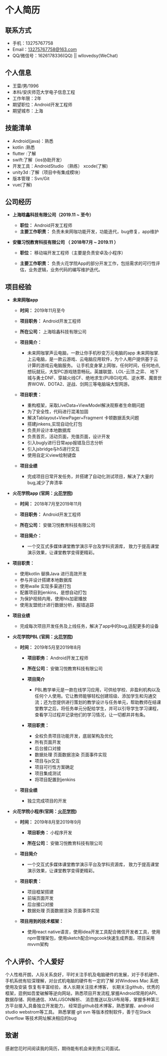 # 个人简历

## 联系方式

- 手机：13275767758
- Email：13275767758@163.com
- QQ/微信号：1626178336(QQ) || wllovedsy(WeChat)

## 个人信息
 - 王雷/男/1996
 - 本科/安庆师范大学电子信息工程
 - 工作年限：2年
 - 期望职位：Android开发工程师 
 - 期望城市：上海
 
 ## 技能清单
 - Android(java)：熟悉
 - kotlin :熟悉
 - flutter :了解
 - swift:了解（ios协助开发）
 - 开发工具：AndroidStudio （熟练） xcode(了解)
 - unity3d :了解（项目中有集成模块）
 - 版本管理：Svn/Git
 - vue(了解)
 
 ## 公司经历
  * **上海晗鑫科技有限公司（2019.11 ~ 至今）**
    * **职位：** Android开发工程师
    * **主要工作职责：** 负责未来网咖功能开发，功能迭代，bug修复，app维护

  * **安徽习悦教育科技有限公司 （ 2018年7月 ~ 2019.11 ）**
  
    * **职位：** 移动端开发工程师（主要是负责安卓及小程序）
    
    * **主要工作职责：** 负责火花学院App的部分开发工作，包括需求的可行性评估，业务逻辑，业务代码的编写维护迭代。

    
 ## 项目经验
 
* **未来网咖app**

  * **时间：** 2019年11月至今

  * **项目职务：** Android开发工程师

  * **所在公司：** 上海晗鑫科技有限公司

   * **项目简介：**
    
      * 未来网咖掌声云电脑，一款让你手机秒变万元电脑的app 
      未来网咖掌.上云电脑，是一款云游戏、云电脑应用软件，为个人用户提供基于云计算的游戏云电脑服务。
      让手机变身掌上网咖，任何时间，任何地点,想玩就玩，大型PC游戏随意畅玩。英雄联盟、LOL-云顶.之弈、
      地下城与勇士DNF、穿越火线CF、绝地求生(PUBG)吃鸡、逆水寒、魔兽世界WOW、DOTA2、逆战、剑网三等电脑端大型网游。

  * **项目职责：**

    * 重构框架，采取LiveData+ViewModel解决观察者生命期问题
    * 为了安全性，代码进行混淆加固
    * 解决Tablayout+ViewPager+Fragment 卡顿数据丢失问题
    * 搭建jinkens,实现自动化打包
    * 负责并设计本地数据库
    * 负责首页，活动页面，充值页面，设计开发
    * 引入bugly进行日常app报错及日志分析
    * 引入jsbridge与h5进行交互
    * 使用自定义view绘制键盘

  * **项目业绩**
    * 完成项目日常开发任务，并搭建了自动化测试项目，解决了大量的bug,减少了奔溃率


 * **火花学院app (官网：[火花学院](https://www.huohuaschool.com/))**
   
    * **时间：** 2018年7月至2019年11月
       
    * **项目职务：** Android开发工程师
       
     * **所在公司：** 安徽习悦教育科技有限公司
       
   * **项目简介：**
    
      * 一个交互式多媒体课堂教学演示平台及学科资源库， 致力于提高课堂演示效果，让课堂教学变得更精彩。
      
  * **项目职责：**

    * 使用kotlin 替换Java 进行高效开发
    * 参与并设计搭建本地数据库
    * 使用walle 实现多渠道打包
    * 配置项目到jenkins，是想自动打包
    * 为保护视频内用，使用hls加密播放
    * 使用友盟统计进行数据分析，报错追踪
    
  * **项目业绩**
    * 完成每次项目开发任务及上线任务，解决了app中的bug,适配更多的设备
   
 * **火花学院PBL (官网：[火花学院](https://www.huohuaschool.com/))**  
    
   * **时间：** 2019年5月至2019年8月
        
        * **项目职务：** Android开发工程师
                   
        * **所在公司：** 安徽习悦教育科技有限公司  
               
        * **项目简介**
             * PBL教学单元是一款在线学习应用，可供给学校、非盈利机构以及任何个人使用。它让教师能够轻松创建班级、添加学生和沟通交流；还为您提供进行策划的教学设计与任务单元，帮助教师在结课堂教学之后，将任务单元分配给学生，并可以引导学生学习课程，查看学习过程并记录他们的学习情况，让一切都井井有条。 
        
       * **项目职责：**

           * 全权负责项目功能开发，底层架构及优化
           * 所有页面开发
           * 后台接口对接
           * 数据处理 页面数据渲染 页面事件实现
           * 项目与js交互
           * 项目可行性方案确定
           * 项目集成测试
           * 将项目配置到jenkins
          
    * **项目业绩**
      * 独立完成项目的开发
   
  * **火花学院小程序(官网：[火花学院](https://www.huohuaschool.com/))**
    
    * **时间：** 2019年8月至2019年9月
    
        * **项目职务：** 小程序开发
               
        * **所在公司：** 安徽习悦教育科技有限公司  
           
    * **项目简介**
         * 一个交互式多媒体课堂教学演示平台及学科资源库， 致力于提高课堂演示效果，让课堂教学变得更精彩。
    
    * **项目职责：**
    
       * 项目框架搭建
       * 前端页面开发
       * 后台接口对接
       * 数据处理 页面数据渲染 页面事件实现
       
    * **项目用到的技术框架：** 
       * 使用react native语言，使用idea开发工具配合微信开发者工具，使用npm管理架包，使用sketch配合imgcook快速生成界面，项目采用mvvm架构
 
    
 
 ## 个人评价、个人爱好
   个人性格开朗，人际关系良好，平时关注手机及电脑硬件的发展，对于手机硬件、手机系统有较深理解，对台式机电脑的硬件有一定的了解 对Windows Mac 系统使用及安装 恢复有丰富经验，本人长期关注技术博客，
   长期关注github，优秀的框架，逛例如吾爱破解等逆向网站，熟悉项目开发流程,掌握Android常用的API、数据存储、网络通信、XML/JSON解析、 消息推送以及UI布局等，掌握多种第三方平台接入,具备独立开发能力，
   经常逛github技术博客，熟悉掌握、android studio webstrom等工具。 熟悉掌握 git svn 等版本控制软件，善于在Stack Overflow 等技术网址解决相应的bug
 
 ## 致谢
 感谢您花时间阅读我的简历，期待能有机会来到贵公司面试。